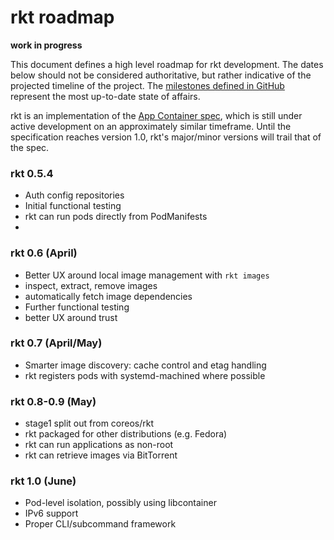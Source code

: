 # rkt roadmap

**work in progress**

This document defines a high level roadmap for rkt development.
The dates below should not be considered authoritative, but rather indicative of the projected timeline of the project.
The [milestones defined in GitHub](https://github.com/coreos/rkt/milestones) represent the most up-to-date state of affairs.

rkt is an implementation of the [App Container spec](https://github.com/appc/spec), which is still under active development on an approximately similar timeframe.
Until the specification reaches version 1.0, rkt's major/minor versions will trail that of the spec.

### rkt 0.5.4
- Auth config repositories
- Initial functional testing
- rkt can run pods directly from PodManifests
- 
### rkt 0.6 (April)
- Better UX around local image management with `rkt images`
 - inspect, extract, remove images
 - automatically fetch image dependencies
- Further functional testing
- better UX around trust

### rkt 0.7 (April/May)
- Smarter image discovery: cache control and etag handling 
- rkt registers pods with systemd-machined where possible

### rkt 0.8-0.9 (May)
- stage1 split out from coreos/rkt
- rkt packaged for other distributions (e.g. Fedora)
- rkt can run applications as non-root
- rkt can retrieve images via BitTorrent

### rkt 1.0 (June)
- Pod-level isolation, possibly using libcontainer
- IPv6 support
- Proper CLI/subcommand framework
